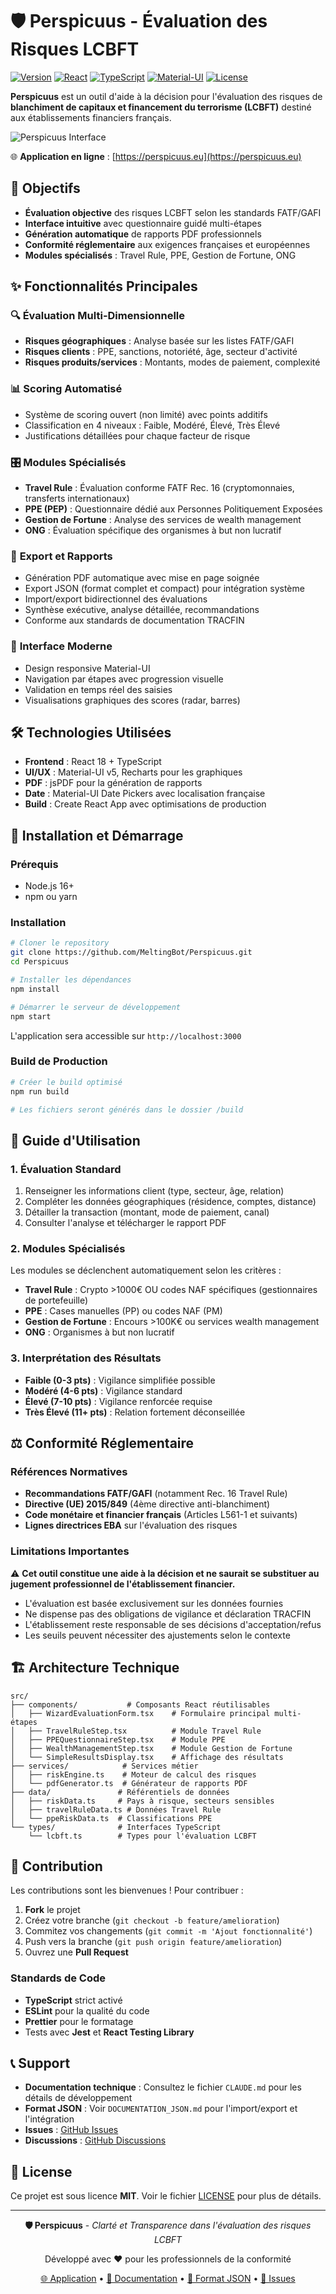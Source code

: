 # 🛡️ Perspicuus - Évaluation des Risques LCBFT

[![Version](https://img.shields.io/badge/version-1.0.0-blue.svg)](https://github.com/MeltingBot/Perspicuus)
[![React](https://img.shields.io/badge/React-18.0-61dafb.svg)](https://reactjs.org/)
[![TypeScript](https://img.shields.io/badge/TypeScript-4.9-3178c6.svg)](https://www.typescriptlang.org/)
[![Material-UI](https://img.shields.io/badge/Material--UI-5.0-0081cb.svg)](https://mui.com/)
[![License](https://img.shields.io/badge/license-MIT-green.svg)](LICENSE)

**Perspicuus** est un outil d'aide à la décision pour l'évaluation des risques de **blanchiment de capitaux et financement du terrorisme (LCBFT)** destiné aux établissements financiers français.

![Perspicuus Interface](https://via.placeholder.com/800x400/1e3a8a/ffffff?text=Perspicuus+-+Interface+d%27evaluation+LCBFT)

🌐 **Application en ligne** : [https://perspicuus.eu](https://perspicuus.eu)

## 🎯 Objectifs

- **Évaluation objective** des risques LCBFT selon les standards FATF/GAFI
- **Interface intuitive** avec questionnaire guidé multi-étapes
- **Génération automatique** de rapports PDF professionnels
- **Conformité réglementaire** aux exigences françaises et européennes
- **Modules spécialisés** : Travel Rule, PPE, Gestion de Fortune, ONG

## ✨ Fonctionnalités Principales

### 🔍 **Évaluation Multi-Dimensionnelle**
- **Risques géographiques** : Analyse basée sur les listes FATF/GAFI
- **Risques clients** : PPE, sanctions, notoriété, âge, secteur d'activité
- **Risques produits/services** : Montants, modes de paiement, complexité

### 📊 **Scoring Automatisé**
- Système de scoring ouvert (non limité) avec points additifs
- Classification en 4 niveaux : Faible, Modéré, Élevé, Très Élevé
- Justifications détaillées pour chaque facteur de risque

### 🎛️ **Modules Spécialisés**
- **Travel Rule** : Évaluation conforme FATF Rec. 16 (cryptomonnaies, transferts internationaux)
- **PPE (PEP)** : Questionnaire dédié aux Personnes Politiquement Exposées
- **Gestion de Fortune** : Analyse des services de wealth management
- **ONG** : Évaluation spécifique des organismes à but non lucratif

### 📄 **Export et Rapports**
- Génération PDF automatique avec mise en page soignée
- Export JSON (format complet et compact) pour intégration système
- Import/export bidirectionnel des évaluations
- Synthèse exécutive, analyse détaillée, recommandations
- Conforme aux standards de documentation TRACFIN

### 🚀 **Interface Moderne**
- Design responsive Material-UI
- Navigation par étapes avec progression visuelle
- Validation en temps réel des saisies
- Visualisations graphiques des scores (radar, barres)

## 🛠️ Technologies Utilisées

- **Frontend** : React 18 + TypeScript
- **UI/UX** : Material-UI v5, Recharts pour les graphiques
- **PDF** : jsPDF pour la génération de rapports
- **Date** : Material-UI Date Pickers avec localisation française
- **Build** : Create React App avec optimisations de production

## 🚀 Installation et Démarrage

### Prérequis
- Node.js 16+ 
- npm ou yarn

### Installation
```bash
# Cloner le repository
git clone https://github.com/MeltingBot/Perspicuus.git
cd Perspicuus

# Installer les dépendances
npm install

# Démarrer le serveur de développement
npm start
```

L'application sera accessible sur `http://localhost:3000`

### Build de Production
```bash
# Créer le build optimisé
npm run build

# Les fichiers seront générés dans le dossier /build
```

## 📖 Guide d'Utilisation

### 1. **Évaluation Standard**
1. Renseigner les informations client (type, secteur, âge, relation)
2. Compléter les données géographiques (résidence, comptes, distance)
3. Détailler la transaction (montant, mode de paiement, canal)
4. Consulter l'analyse et télécharger le rapport PDF

### 2. **Modules Spécialisés** 
Les modules se déclenchent automatiquement selon les critères :
- **Travel Rule** : Crypto >1000€ OU codes NAF spécifiques (gestionnaires de portefeuille)
- **PPE** : Cases manuelles (PP) ou codes NAF (PM)  
- **Gestion de Fortune** : Encours >100K€ ou services wealth management
- **ONG** : Organismes à but non lucratif

### 3. **Interprétation des Résultats**
- **Faible (0-3 pts)** : Vigilance simplifiée possible
- **Modéré (4-6 pts)** : Vigilance standard
- **Élevé (7-10 pts)** : Vigilance renforcée requise
- **Très Élevé (11+ pts)** : Relation fortement déconseillée

## ⚖️ Conformité Réglementaire

### Références Normatives
- **Recommandations FATF/GAFI** (notamment Rec. 16 Travel Rule)
- **Directive (UE) 2015/849** (4ème directive anti-blanchiment)
- **Code monétaire et financier français** (Articles L561-1 et suivants)
- **Lignes directrices EBA** sur l'évaluation des risques

### Limitations Importantes
⚠️ **Cet outil constitue une aide à la décision et ne saurait se substituer au jugement professionnel de l'établissement financier.**

- L'évaluation est basée exclusivement sur les données fournies
- Ne dispense pas des obligations de vigilance et déclaration TRACFIN  
- L'établissement reste responsable de ses décisions d'acceptation/refus
- Les seuils peuvent nécessiter des ajustements selon le contexte

## 🏗️ Architecture Technique

```
src/
├── components/           # Composants React réutilisables
│   ├── WizardEvaluationForm.tsx    # Formulaire principal multi-étapes
│   ├── TravelRuleStep.tsx          # Module Travel Rule
│   ├── PPEQuestionnaireStep.tsx    # Module PPE
│   ├── WealthManagementStep.tsx    # Module Gestion de Fortune
│   └── SimpleResultsDisplay.tsx    # Affichage des résultats
├── services/            # Services métier
│   ├── riskEngine.ts    # Moteur de calcul des risques
│   └── pdfGenerator.ts  # Générateur de rapports PDF
├── data/               # Référentiels de données
│   ├── riskData.ts     # Pays à risque, secteurs sensibles
│   ├── travelRuleData.ts # Données Travel Rule
│   └── ppeRiskData.ts  # Classifications PPE
└── types/              # Interfaces TypeScript
    └── lcbft.ts        # Types pour l'évaluation LCBFT
```

## 🤝 Contribution

Les contributions sont les bienvenues ! Pour contribuer :

1. **Fork** le projet
2. Créez votre branche (`git checkout -b feature/amelioration`)
3. Commitez vos changements (`git commit -m 'Ajout fonctionnalité'`)
4. Push vers la branche (`git push origin feature/amelioration`)
5. Ouvrez une **Pull Request**

### Standards de Code
- **TypeScript** strict activé
- **ESLint** pour la qualité du code
- **Prettier** pour le formatage
- Tests avec **Jest** et **React Testing Library**


## 📞 Support

- **Documentation technique** : Consultez le fichier `CLAUDE.md` pour les détails de développement
- **Format JSON** : Voir `DOCUMENTATION_JSON.md` pour l'import/export et l'intégration
- **Issues** : [GitHub Issues](https://github.com/MeltingBot/Perspicuus/issues)
- **Discussions** : [GitHub Discussions](https://github.com/MeltingBot/Perspicuus/discussions)

## 📜 License

Ce projet est sous licence **MIT**. Voir le fichier [LICENSE](LICENSE) pour plus de détails.

---

<div align="center">

**🛡️ Perspicuus** - *Clarté et Transparence dans l'évaluation des risques LCBFT*

Développé avec ❤️ pour les professionnels de la conformité

[🌐 Application](https://perspicuus.eu) • [📖 Documentation](CLAUDE.md) • [📝 Format JSON](DOCUMENTATION_JSON.md) • [🐛 Issues](https://github.com/MeltingBot/Perspicuus/issues)

</div>